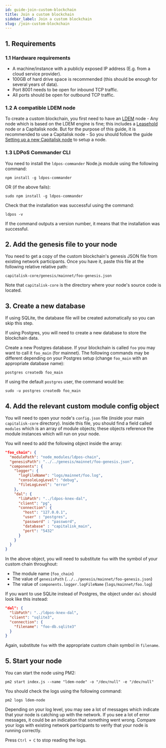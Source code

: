 ```yaml
---
id: guide-join-custom-blockchain
title: Join a custom blockchain
sidebar_label: Join a custom blockchain
slug: /join-custom-blockchain
---
```


## 1. Requirements

### 1.1 Hardware requirements

- A machine/instance with a publicly exposed IP address (E.g. from a cloud service provider).
- 100GB of hard drive space is recommended (this should be enough for several years of data).
- Port 8001 needs to be open for inbound TCP traffic.
- All ports should be open for outbound TCP traffic.

### 1.2 A compatible LDEM node

To create a custom blockchain, you first need to have an [LDEM](https://github.com/Capitalisk/ldem) node - Any node which is based on the LDEM engine is fine; this includes a [Leasehold](https://www.leasehold.io/) node or a Capitalisk node. But for the purpose of this guide, it is recommended to use a Capitalisk node - So you should follow the guide [Setting up a new Capitalisk node](./) to setup a node.

### 1.3 LDPoS Commander CLI

You need to install the `ldpos-commander` Node.js module using the following command:

```shell script
npm install -g ldpos-commander
```

OR (if the above fails):

```shell script
sudo npm install -g ldpos-commander
```

Check that the installation was successful using the command:

```shell script
ldpos -v
```

If the command outputs a version number, it means that the installation was successful.

## 2. Add the genesis file to your node

You need to get a copy of the custom blockchain's genesis JSON file from existing network participants.
Once you have it, paste this file at the following relative relative path:

```
capitalisk-core/genesis/mainnet/foo-genesis.json
```

Note that `capitalisk-core` is the directory where your node's source code is located.

## 3. Create a new database

If using SQLite, the database file will be created automatically so you can skip this step.

If using Postgres, you will need to create a new database to store the blockchain data.

Create a new Postgres database. If your blockchain is called `foo` you may want to call it `foo_main` (for mainnet).
The following commands may be different depending on your Postgres setup (change `foo_main` with an appropriate database name):

```shell script
postgres createdb foo_main
```

If using the default `postgres` user, the command would be:

```shell script
sudo -u postgres createdb foo_main
```

## 4. Add the relevant custom module config object

You will need to open your node's `config.json` file (inside your main `capitalisk-core` directory).
Inside this file, you should find a field called `modules` which is an array of module objects; these objects reference the module instances which will run on your node.

You will need to add the following object inside the array:

```json
"foo_chain": {
  "modulePath": "node_modules/ldpos-chain",
  "genesisPath": "../../genesis/mainnet/foo-genesis.json",
  "components": {
    "logger": {
      "logFileName": "logs/mainnet/foo.log",
      "consoleLogLevel": "debug",
      "fileLogLevel": "error"
    },
    "dal": {
      "libPath": "../ldpos-knex-dal",
      "client": "pg",
      "connection": {
        "host": "127.0.0.1",
        "user" : "postgres",
        "password" : "password",
        "database" : "capitalisk_main",
        "port": "5432"
      }
    }
  }
}
```

In the above object, you will need to substitute `foo` with the symbol of your custom chain throughout:

- The module name (`foo_chain`)
- The value of `genesisPath` (`../../genesis/mainnet/foo-genesis.json`)
- The value of `components.logger.logFileName` (`logs/mainnet/foo.log`)

If you want to use SQLite instead of Postgres, the object under `dal` should look like this instead:

```json
"dal": {
  "libPath": "../ldpos-knex-dal",
  "client": "sqlite3",
  "connection": {
    "filename": "foo-db.sqlite3"
  }
}
```

Again, substitute `foo` with the appropriate custom chain symbol in `filename`.

## 5. Start your node

You can start the node using PM2:

```shell script
pm2 start index.js --name "ldem-node" -o "/dev/null" -e "/dev/null"
```

You should check the logs using the following command:

```shell script
pm2 logs ldem-node
```

Depending on your log level, you may see a lot of messages which indicate that your node is catching up with the network.
If you see a lot of error messages, it could be an indication that something went wrong.
Compare your logs with existing network participants to verify that your node is running correctly.

Press `Ctrl + C` to stop reading the logs.
